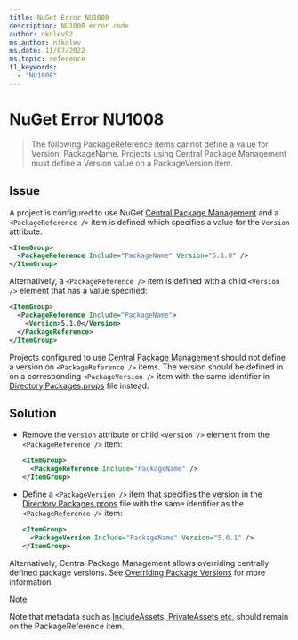 ```yaml
---
title: NuGet Error NU1008
description: NU1008 error code
author: nkolev92
ms.author: nikolev
ms.date: 11/07/2022
ms.topic: reference
f1_keywords: 
  - "NU1008"
---
```


# NuGet Error NU1008

> The following PackageReference items cannot define a value for Version: PackageName.  Projects using Central Package Management must define a Version value on a PackageVersion item.

## Issue

A project is configured to use NuGet [Central Package Management](../../consume-packages/Central-Package-Management.md) and a `<PackageReference />` item is defined which specifies a value for the `Version` attribute:

```xml
<ItemGroup>
  <PackageReference Include="PackageName" Version="5.1.0" />
</ItemGroup>
```

Alternatively, a `<PackageReference />` item is defined with a child `<Version />` element that has a value specified:
```xml
<ItemGroup>
  <PackageReference Include="PackageName">
    <Version>5.1.0</Version>
  </PackageReference>
</ItemGroup>
```

Projects configured to use [Central Package Management](../../consume-packages/Central-Package-Management.md) should not define a version on `<PackageReference />` items.
The version should be defined in on a corresponding `<PackageVersion />` item with the same identifier in [Directory.Packages.props](../../consume-packages/Central-Package-Management.md#enabling-central-package-management) file instead.

## Solution

- Remove the `Version` attribute or child `<Version />` element from the `<PackageReference />` item:

  ```xml
  <ItemGroup>
    <PackageReference Include="PackageName" />
  </ItemGroup>
  ```

- Define a `<PackageVersion />` item that specifies the version in the [Directory.Packages.props](../../consume-packages/Central-Package-Management.md#enabling-central-package-management) file with the same identifier as the `<PackageReference />` item:

  ```xml
  <ItemGroup>
    <PackageVersion Include="PackageName" Version="5.0.1" />
  </ItemGroup>
  ```

Alternatively, Central Package Management allows overriding centrally defined package versions. See [Overriding Package Versions](../../consume-packages/Central-Package-Management.md#overriding-package-versions) for more information.

> [!NOTE]
> Note that metadata such as [IncludeAssets, PrivateAssets etc.](../../consume-packages/Package-References-in-Project-Files.md#controlling-dependency-assets) should remain on the PackageReference item.

